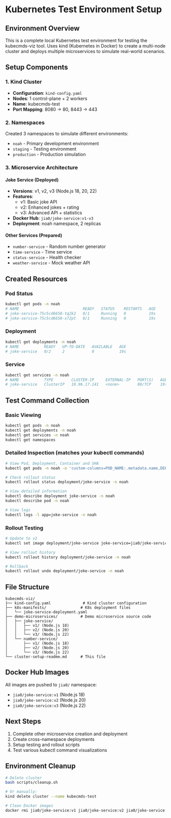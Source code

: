 # Kubernetes Test Environment Setup

## Environment Overview

This is a complete local Kubernetes test environment for testing the kubecmds-viz tool. Uses kind (Kubernetes in Docker) to create a multi-node cluster and deploys multiple microservices to simulate real-world scenarios.

## Setup Components

### 1. Kind Cluster
- **Configuration**: `kind-config.yaml`
- **Nodes**: 1 control-plane + 2 workers
- **Name**: kubecmds-test
- **Port Mapping**: 8080 → 80, 8443 → 443

### 2. Namespaces
Created 3 namespaces to simulate different environments:
- `noah` - Primary development environment
- `staging` - Testing environment
- `production` - Production simulation

### 3. Microservice Architecture

#### Joke Service (Deployed)
- **Versions**: v1, v2, v3 (Node.js 18, 20, 22)
- **Features**: 
  - v1: Basic joke API
  - v2: Enhanced jokes + rating
  - v3: Advanced API + statistics
- **Docker Hub**: `jia0/joke-service:v1-v3`
- **Deployment**: noah namespace, 2 replicas

#### Other Services (Prepared)
- `number-service` - Random number generator
- `time-service` - Time service  
- `status-service` - Health checker
- `weather-service` - Mock weather API

## Created Resources

### Pod Status
```bash
kubectl get pods -n noah
# NAME                            READY   STATUS    RESTARTS   AGE
# joke-service-75c5cd6658-tq2k2   0/1     Running   0          19s
# joke-service-75c5cd6658-x72pt   0/1     Running   0          19s
```

### Deployment
```bash
kubectl get deployments -n noah
# NAME           READY   UP-TO-DATE   AVAILABLE   AGE
# joke-service   0/2     2            0           19s
```

### Service
```bash
kubectl get services -n noah
# NAME           TYPE        CLUSTER-IP     EXTERNAL-IP   PORT(S)   AGE
# joke-service   ClusterIP   10.96.17.141   <none>        80/TCP    19s
```

## Test Command Collection

### Basic Viewing
```bash
kubectl get pods -n noah
kubectl get deployments -n noah
kubectl get services -n noah
kubectl get namespaces
```

### Detailed Inspection (matches your kubectl commands)
```bash
# View Pod, Deployment, Container and SHA
kubectl get pods -n noah -o 'custom-columns=POD_NAME:.metadata.name,DEPLOYMENT:.metadata.ownerReferences[0].name,CONTAINER_NAME:.spec.containers[*].name,IMAGE:.spec.containers[*].image'

# Check rollout status
kubectl rollout status deployment/joke-service -n noah

# View detailed information
kubectl describe deployment joke-service -n noah
kubectl describe pod -n noah

# View logs
kubectl logs -l app=joke-service -n noah
```

### Rollout Testing
```bash
# Update to v2
kubectl set image deployment/joke-service joke-service=jia0/joke-service:v2 -n noah

# View rollout history
kubectl rollout history deployment/joke-service -n noah

# Rollback
kubectl rollout undo deployment/joke-service -n noah
```

## File Structure

```
kubecmds-viz/
├── kind-config.yaml              # Kind cluster configuration
├── k8s-manifests/               # K8s deployment files
│   └── joke-service-deployment.yaml
├── demo-microservices/          # Demo microservice source code
│   ├── joke-service/
│   │   ├── v1/ (Node.js 18)
│   │   ├── v2/ (Node.js 20)
│   │   └── v3/ (Node.js 22)
│   └── number-service/
│       ├── v1/ (Node.js 18)
│       ├── v2/ (Node.js 20)
│       └── v3/ (Node.js 22)
└── cluster-setup-readme.md      # This file
```

## Docker Hub Images
All images are pushed to `jia0/` namespace:
- `jia0/joke-service:v1` (Node.js 18)
- `jia0/joke-service:v2` (Node.js 20)  
- `jia0/joke-service:v3` (Node.js 22)

## Next Steps
1. Complete other microservice creation and deployment
2. Create cross-namespace deployments
3. Setup testing and rollout scripts
4. Test various kubectl command visualizations

## Environment Cleanup
```bash
# Delete cluster
bash scripts/cleanup.sh

# Or manually:
kind delete cluster --name kubecmds-test

# Clean Docker images
docker rmi jia0/joke-service:v1 jia0/joke-service:v2 jia0/joke-service:v3
```